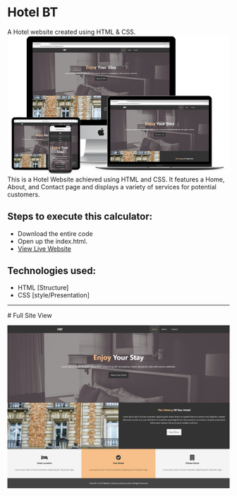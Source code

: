 # Hotel BT
 A Hotel website created using HTML & CSS.
 ![title-pic](responsivehotel.png)
 This is a Hotel Website achieved using HTML and CSS. It features a Home, About, and Contact page and displays a variety of services for potential customers.
 
## Steps to execute this calculator:
- Download the entire code 
- Open up the index.html.
- [View Live Website](https://anthonys1760.github.io/Hotel-Website/.)

## Technologies used: 
- HTML [Structure]
- CSS [style/Presentation]
<hr>
# Full Site View

![title-pic](hotelbt.png)
